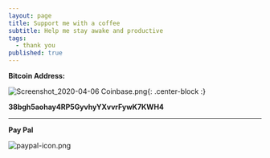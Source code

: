 ```yaml
---
layout: page
title: Support me with a coffee
subtitle: Help me stay awake and productive
tags:
  - thank you
published: true
---
```

**Bitcoin Address:**

![Screenshot_2020-04-06 Coinbase.png]({{site.baseurl}}/img/Screenshot_2020-04-06%20Coinbase.png){: .center-block :}

**38bgh5aohay4RP5GyvhyYXvvrFywK7KWH4**

***

**Pay Pal**

![paypal-icon.png]({{site.baseurl}}/img/paypal-icon.png)



